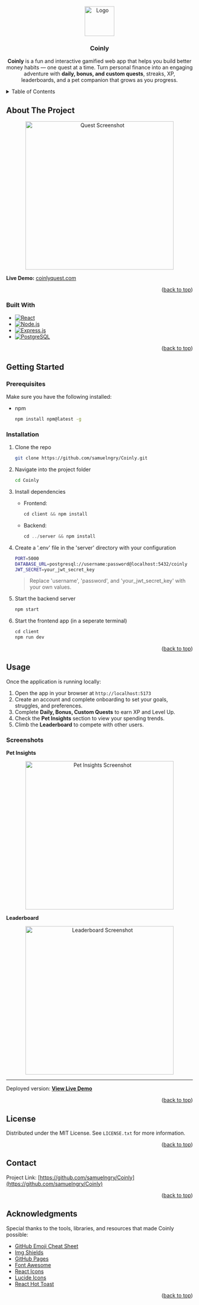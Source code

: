 <a id="readme-top"></a>

<!-- PROJECT LOGO -->
<br />
<div align="center">
  <a href="https://github.com/samuelngry/Coinly">
    <img src="client/src/assets/logo.png" alt="Logo" width="80" height="80">
  </a>

<h3 align="center">Coinly</h3>

  <p align="center">
    <strong>Coinly</strong> is a fun and interactive gamified web app that helps you build better money habits — one quest at a time.
  Turn personal finance into an engaging adventure with <strong>daily, bonus, and custom quests</strong>, streaks, XP, leaderboards, and a pet companion that grows as you progress.
  </p>
</div>

<!-- TABLE OF CONTENTS -->
<details>
  <summary>Table of Contents</summary>
  <ol>
    <li>
      <a href="#about-the-project">About The Project</a>
      <ul>
        <li><a href="#built-with">Built With</a></li>
      </ul>
    </li>
    <li>
      <a href="#getting-started">Getting Started</a>
      <ul>
        <li><a href="#prerequisites">Prerequisites</a></li>
        <li><a href="#installation">Installation</a></li>
      </ul>
    </li>
    <li><a href="#usage">Usage</a></li>
    <li><a href="#license">License</a></li>
    <li><a href="#contact">Contact</a></li>
    <li><a href="#acknowledgments">Acknowledgments</a></li>
  </ol>
</details>



<!-- ABOUT THE PROJECT -->
## About The Project

<p align='center'>
  <img src="client/src/assets/feat1.png" alt="Quest Screenshot" width="400" >
</p>

**Live Demo:** [coinlyquest.com](https://coinlyquest.com)

<p align="right">(<a href="#readme-top">back to top</a>)</p>



### Built With

* [![React][React.js]][React-url]
* [![Node.js][Node.js]][Node-url]
* [![Express.js][Express.js]][Express-url]
* [![PostgreSQL][PostgreSQL]][PostgreSQL-url]

<p align="right">(<a href="#readme-top">back to top</a>)</p>



<!-- GETTING STARTED -->
## Getting Started

### Prerequisites

Make sure you have the following installed:

* npm
  ```sh
  npm install npm@latest -g
  ```

### Installation

1. Clone the repo
   ```sh
   git clone https://github.com/samuelngry/Coinly.git
   ```
2. Navigate into the project folder
   ```sh
   cd Coinly
   ```
3. Install dependencies

   * Frontend:
     ```js
     cd client && npm install
     ```
   * Backend:
     ```js
     cd ../server && npm install
     ```
4. Create a '.env' file in the 'server' directory with your configuration
   ```sh
   PORT=5000
   DATABASE_URL=postgresql://username:password@localhost:5432/coinly
   JWT_SECRET=your_jwt_secret_key
   ```
   
   > Replace 'username', 'password', and 'your_jwt_secret_key' with your own values.
5. Start the backend server
   ```js
   npm start
   ```
6. Start the frontend app (in a seperate terminal)
   ```js
   cd client
   npm run dev
   ```

<p align="right">(<a href="#readme-top">back to top</a>)</p>



<!-- USAGE EXAMPLES -->
## Usage

Once the application is running locally:

1. Open the app in your browser at `http://localhost:5173`
2. Create an account and complete onboarding to set your goals, struggles, and preferences.
4. Complete **Daily, Bonus, Custom Quests** to earn XP and Level Up.
5. Check the **Pet Insights** section to view your spending trends.
6. Climb the **Leaderboard** to compete with other users.

### Screenshots

**Pet Insights**
<p align='center'>
  <img src="client/src/assets/feat3.png" alt="Pet Insights Screenshot" width="400">
</p>

**Leaderboard**
<p align='center'>
  <img src="client/src/assets/feat2.png" alt="Leaderboard Screenshot" width="400">
</p>

---

Deployed version:
[**View Live Demo**](https://coinlyquest.com)

<p align="right">(<a href="#readme-top">back to top</a>)</p>



<!-- LICENSE -->
## License

Distributed under the MIT License. See `LICENSE.txt` for more information.

<p align="right">(<a href="#readme-top">back to top</a>)</p>



<!-- CONTACT -->
## Contact

Project Link: [https://github.com/samuelngry/Coinly](https://github.com/samuelngry/Coinly)

<p align="right">(<a href="#readme-top">back to top</a>)</p>



<!-- ACKNOWLEDGMENTS -->
## Acknowledgments

Special thanks to the tools, libraries, and resources that made Coinly possible:

* [GitHub Emoji Cheat Sheet](https://www.webpagefx.com/tools/emoji-cheat-sheet)
* [Img Shields](https://shields.io)
* [GitHub Pages](https://pages.github.com)
* [Font Awesome](https://fontawesome.com)
* [React Icons](https://react-icons.github.io/react-icons/search)
* [Lucide Icons](https://lucide.dev/)
* [React Hot Toast](https://react-hot-toast.com/)

<p align="right">(<a href="#readme-top">back to top</a>)</p>



<!-- MARKDOWN LINKS & IMAGES -->
<!-- https://www.markdownguide.org/basic-syntax/#reference-style-links -->
[contributors-shield]: https://img.shields.io/github/contributors/samuelngry/Coinly.svg?style=for-the-badge
[contributors-url]: https://github.com/samuelngry/Coinly/graphs/contributors
[forks-shield]: https://img.shields.io/github/forks/samuelngry/Coinly.svg?style=for-the-badge
[forks-url]: https://github.com/samuelngry/Coinly/network/members
[stars-shield]: https://img.shields.io/github/stars/samuelngry/Coinly.svg?style=for-the-badge
[stars-url]: https://github.com/samuelngry/Coinly/stargazers
[issues-shield]: https://img.shields.io/github/issues/samuelngry/Coinly.svg?style=for-the-badge
[issues-url]: https://github.com/samuelngry/Coinly/issues
[license-shield]: https://img.shields.io/github/license/samuelngry/Coinly.svg?style=for-the-badge
[license-url]: https://github.com/samuelngry/Coinly/blob/master/LICENSE.txt
[linkedin-shield]: https://img.shields.io/badge/-LinkedIn-black.svg?style=for-the-badge&logo=linkedin&colorB=555
[linkedin-url]: https://linkedin.com/in/samuelngrongyao
[product-screenshot]: client/src/assets/feat1.png
[Node.js]: https://img.shields.io/badge/Node.js-6DA55F?logo=node.js&logoColor=white
[Node-url]: https://nodejs.org/en
[React.js]: https://img.shields.io/badge/React-20232A?style=for-the-badge&logo=react&logoColor=61DAFB
[React-url]: https://reactjs.org/
[Express.js]: https://img.shields.io/badge/Express.js-%23404d59.svg?logo=express&logoColor=%2361DAFB
[Express-url]: https://expressjs.com/
[PostgreSQL]: https://img.shields.io/badge/Postgres-%23316192.svg?logo=postgresql&logoColor=white
[PostgreSQL-url]: https://www.postgresql.org/
